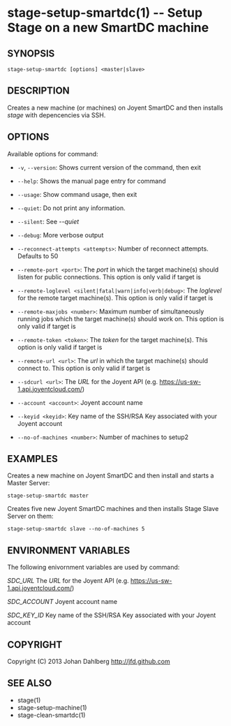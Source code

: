 stage-setup-smartdc(1) -- Setup Stage on a new SmartDC machine
==============================================================

## SYNOPSIS

    stage-setup-smartdc [options] <master|slave>

## DESCRIPTION

Creates a new machine (or machines) on Joyent SmartDC and then installs _stage_ with depencencies via SSH.

## OPTIONS

Available options for command:

* `-v`, `--version`:
    Shows current version of the command, then exit

* `--help`:
    Shows the manual page entry for command

* `--usage`:
    Show command usage, then exit

* `--quiet`:
    Do not print any information.

* `--silent`:
    See _--quiet_

* `--debug`:
    More verbose output

* `--reconnect-attempts <attempts>`:
    Number of reconnect attempts. Defaults to 50

* `--remote-port <port>`:
    The _port_ in which the target machine(s) should listen for public connections. This option is only valid if target is _<master>_

* `--remote-loglevel <silent|fatal|warn|info|verb|debug>`:
    The _loglevel_ for the remote target machine(s). This option is only valid if target is _<master>_

* `--remote-maxjobs <number>`:
    Maximum number of simultaneously running jobs  which the target machine(s) should work on. This option is only valid if target is _<master>_

* `--remote-token <token>`:
    The _token_ for the target machine(s). This option is only valid if target is _<master>_

* `--remote-url <url>`:
    The _url_ in which the target machine(s) should connect to. This option is only valid if target is _<slave>_

* `--sdcurl <url>`:
    The _URL_ for the Joyent API (e.g. https://us-sw-1.api.joyentcloud.com/)

* `--account <account>`:
    Joyent account name

* `--keyid <keyid>`:
    Key name of the SSH/RSA Key associated with your Joyent account

* `--no-of-machines <number>`:
    Number of machines to setup2


## EXAMPLES

Creates a new machine on Joyent SmartDC and then install and starts a Master Server:

    stage-setup-smartdc master

Creates five new Joyent SmartDC machines and then installs Stage Slave Server on them:

    stage-setup-smartdc slave --no-of-machines 5

## ENVIRONMENT VARIABLES

The following enivornment variables are used by command:

  *SDC\_URL*
  The _URL_ for the Joyent API (e.g. https://us-sw-1.api.joyentcloud.com/)

  *SDC\_ACCOUNT*
  Joyent account name

  *SDC\_KEY\_ID*
  Key name of the SSH/RSA Key associated with your Joyent account

## COPYRIGHT

Copyright (C) 2013 Johan Dahlberg <http://jfd.github.com>

## SEE ALSO

* stage(1)
* stage-setup-machine(1)
* stage-clean-smartdc(1)